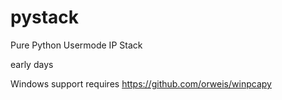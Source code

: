 # pystack
Pure Python Usermode IP Stack

early days

Windows support requires https://github.com/orweis/winpcapy
